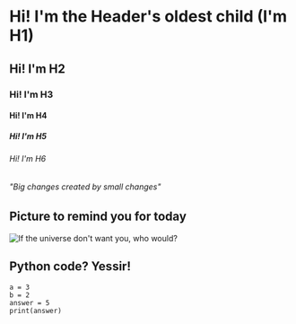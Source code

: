 # Hi! I'm the Header's oldest child (I'm H1)

## Hi! I'm H2

### Hi! I'm H3

#### Hi! I'm H4

##### Hi! I'm H5

###### Hi! I'm H6

###### "Big changes created by small changes"

## Picture to remind you for today
![If the universe don't want you, who would?](https://github.com/user-attachments/assets/96eea985-f370-45cd-9a43-6ce90b864e7c)

## Python code? Yessir!

```
a = 3
b = 2
answer = 5
print(answer)
```
